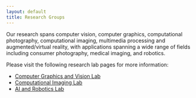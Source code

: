 ```yaml
---
layout: default
title: Research Groups
---
```


Our research spans computer vision, computer graphics, computational photography, computational imaging, multimedia processing and augmented/virtual reality, with applications spanning a wide range of fields including consumer photography, medical imaging, and robotics.

Please visit the following research lab pages for more information:

- [Computer Graphics and Vision Lab](https://graphics.cs.pdx.edu)
- [Computational Imaging Lab](https://computational.camera)
- [AI and Robotics Lab](https://sites.google.com/site/banafsheh1rekabdar/lab)



<!---
<div class="card-columns">
    {% comment %}
    Sort the projects by date, putting those without dates last
    {% endcomment %}
    {% assign projects_by_date = site.projects | sort: 'last-updated', 'first' %}
    {% assign projects_by_date = projects_by_date | reverse %}
    {% for p in projects_by_date %}
        {% include project-card.html project=p %}
    {% endfor %}
</div>
-->

